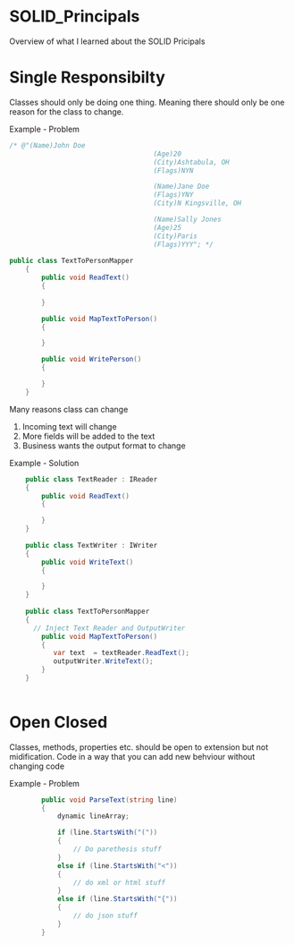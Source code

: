 # SOLID_Principals
Overview of what I learned about the SOLID Pricipals


# Single Responsibilty
Classes should only be doing one thing. Meaning there should only be one reason for the class to change.

Example - Problem

```csharp
/* @"(Name)John Doe
                                    (Age)20
                                    (City)Ashtabula, OH
                                    (Flags)NYN

                                    (Name)Jane Doe
                                    (Flags)YNY
                                    (City)N Kingsville, OH

                                    (Name)Sally Jones
                                    (Age)25
                                    (City)Paris
                                    (Flags)YYY"; */
                                    
public class TextToPersonMapper
    {
        public void ReadText()
        {
         
        }

        public void MapTextToPerson()
        {

        }

        public void WritePerson()
        {

        }
    }
```

Many reasons class can change
1) Incoming text will change
2) More fields will be added to the text
3) Business wants the output format to change

Example - Solution

```csharp
    public class TextReader : IReader
    {
        public void ReadText()
        {

        }
    }
    
    public class TextWriter : IWriter
    {
        public void WriteText()
        {

        }
    }
    
    public class TextToPersonMapper
    {
      // Inject Text Reader and OutputWriter
        public void MapTextToPerson()
        {
           var text  = textReader.ReadText();
           outputWriter.WriteText();
        }
    }
    
```
# Open Closed
Classes, methods, properties etc. should be open to extension but not midification. Code in a way that you can add new behviour without 
changing code

Example - Problem

```csharp
        public void ParseText(string line)
        {
            dynamic lineArray;

            if (line.StartsWith("("))
            {
                // Do parethesis stuff
            }
            else if (line.StartsWith("<"))
            {
                // do xml or html stuff
            }
            else if (line.StartsWith("{"))
            {
                // do json stuff
            }
        }
```



